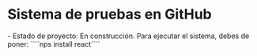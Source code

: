 <h1>Sistema de pruebas en GitHub</h1>
- Estado de proyecto: En construcción.
Para ejecutar el sistema, debes de poner:
````nps install react````

